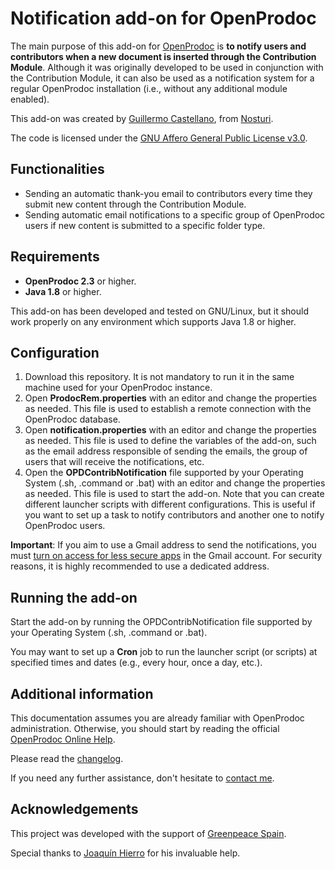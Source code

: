 # Notification add-on for OpenProdoc

The main purpose of this add-on for [OpenProdoc](https://github.com/JHierrot/openprodoc) is **to notify users and contributors when a new document is inserted through the Contribution Module**. Although it was originally developed to be used in conjunction with the Contribution Module, it can also be used as a notification system for a regular OpenProdoc installation (i.e., without any additional module enabled).

This add-on was created by [Guillermo Castellano](https://guillearch.me), from [Nosturi](https://nosturi.es).

The code is licensed under the [GNU Affero General Public License v3.0](https://github.com/guillearch/openprodoc-notification/blob/master/LICENSE).

## Functionalities

* Sending an automatic thank-you email to contributors every time they submit new content through the Contribution Module.
* Sending automatic email notifications to a specific group of OpenProdoc users if new content is submitted to a specific folder type.

## Requirements

* **OpenProdoc 2.3** or higher.
* **Java 1.8** or higher.

This add-on has been developed and tested on GNU/Linux, but it should work properly on any environment which supports Java 1.8 or higher.

## Configuration

1. Download this repository. It is not mandatory to run it in the same machine used for your OpenProdoc instance.
2. Open **ProdocRem.properties** with an editor and change the properties as needed. This file is used to establish a remote connection with the OpenProdoc database.
3. Open **notification.properties** with an editor and change the properties as needed. This file is used to define the variables of the add-on, such as the email address responsible of sending the emails, the group of users that will receive the notifications, etc.
4. Open the **OPDContribNotification** file supported by your Operating System (.sh, .command or .bat) with an editor and change the properties as needed. This file is used to start the add-on. Note that you can create different launcher scripts with different configurations. This is useful if you want to set up a task to notify contributors and another one to notify OpenProdoc users.

**Important**: If you aim to use a Gmail address to send the notifications, you must [turn on access for less secure apps](https://myaccount.google.com/lesssecureapps) in the Gmail account. For security reasons, it is highly recommended to use a dedicated address.

## Running the add-on

Start the add-on by running the OPDContribNotification file supported by your Operating System (.sh, .command or .bat).

You may want to set up a **Cron** job to run the launcher script (or scripts) at specified times and dates (e.g., every hour, once a day, etc.).

## Additional information

This documentation assumes you are already familiar with OpenProdoc administration. Otherwise, you should start by reading the official [OpenProdoc Online Help](https://jhierrot.github.io/openprodoc/help/EN/HelpIndex.html).

Please read the [changelog](https://github.com/guillearch/openprodoc-notification/tree/master/changelog.md).

If you need any further assistance, don't hesitate to [contact me](mailto:gcastellano@nosturi.es).

## Acknowledgements

This project was developed with the support of [Greenpeace Spain](https://es.greenpeace.org/es/).

Special thanks to [Joaquín Hierro](https://github.com/JHierrot/) for his invaluable help.
